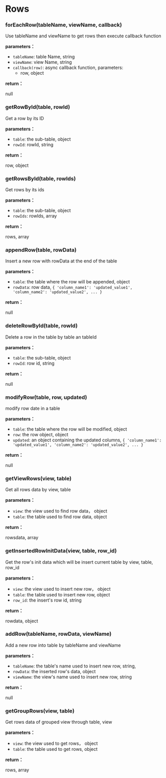 # Rows

### forEachRow(tableName, viewName, callback)

Use tableName and viewName to get rows then execute callback function

**parameters：**

* `tableName`: table Name, string
* `viewName`: view Name, string
* `callback(row)`: async callback function, parameters: 
  * row, object

**return：**

null

### getRowById(table, rowId)

Get a row by its ID

**parameters：**

* `table`: the sub-table, object
* `rowId`: rowId, string

**return：**

row, object

### getRowsById(table, rowIds)

Get rows by its ids

**parameters：**

* `table`: the sub-table, object
* `rowIds`: rowIds, array

**return：**

rows, array

### appendRow(table, rowData)

Insert a new row with rowData at the end of the table

**parameters：**

* `table`: the table where the row will be appended, object
* `rowData`: row data,  `{ 'column_name1': 'updated_value1', 'column_name2': 'updated_value2', ... }`

**return：**

null

### deleteRowById(table, rowId)

Delete a row in the table by table an tableId

**parameters：**

* `table`: the sub-table, object
* `rowId`: row id, string

**return：**

null

### modifyRow(table, row, updated)

modify row date in a table

**parameters：**

* `table`:  the table where the row will be modified, object
* `row`: the row object, object
* `updated`: an object containing the updated columns, `{ 'column_name1': 'updated_value1', 'column_name2': 'updated_value2', ... }` 

**return：**

null

### getViewRows(view, table)

Get all rows data by view, table

**parameters：**

* `view`: the view used to find row data， object
* `table`:  the table used to find row data, object

**return：**

rowsdata, array

### getInsertedRowInitData(view, table, row_id)

Get the row's init data which will be insert current table by view, table, row_id

**parameters：**

* `view`: the view used to insert new row， object
* `table`:  the table used to insert new row, object
* `row_id`: the insert's row id, string

**return：**

rowdata, object

### addRow(tableName, rowData, viewName)

Add a new row into table by tableName and viewName

**parameters：**

* `tableName`: the table's name used to insert new row, string,
* `rowData`:  the inserted row's data, object
* `viewName`: the view's name used to insert new row, string

**return：**

null

### getGroupRows(view, table)

Get rows data of grouped view through table, view

**parameters：**

* `view`: the view used to get rows， object
* `table`:  the table used to get rows, object

**return：**

rows, array

